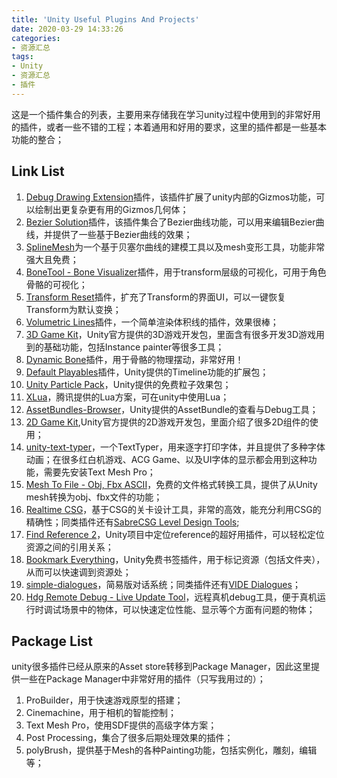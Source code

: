 ```yaml
---
title: 'Unity Useful Plugins And Projects'
date: 2020-03-29 14:33:26
categories:
- 资源汇总
tags: 
- Unity
- 资源汇总
- 插件
---
```


这是一个插件集合的列表，主要用来存储我在学习unity过程中使用到的非常好用的插件，或者一些不错的工程；本着通用和好用的要求，这里的插件都是一些基本功能的整合；
<!--more-->

## Link List

1. [Debug Drawing Extension](https://assetstore.unity.com/packages/tools/debug-drawing-extension-11396)插件，该插件扩展了unity内部的Gizmos功能，可以绘制出更复杂更有用的Gizmos几何体；
2. [Bezier Solution](https://assetstore.unity.com/packages/tools/level-design/bezier-solution-113074)插件，该插件集合了Bezier曲线功能，可以用来编辑Bezier曲线，并提供了一些基于Bezier曲线的效果；
3. [SplineMesh](https://assetstore.unity.com/packages/tools/modeling/splinemesh-104989)为一个基于贝塞尔曲线的建模工具以及mesh变形工具，功能非常强大且免费；
4. [BoneTool - Bone Visualizer](https://assetstore.unity.com/packages/tools/utilities/bonetool-bone-visualizer-99464)插件，用于transform层级的可视化，可用于角色骨骼的可视化；
5. [Transform Reset](https://assetstore.unity.com/packages/tools/utilities/transform-reset-31313)插件，扩充了Transform的界面UI，可以一键恢复Transform为默认变换；
6. [Volumetric Lines](https://assetstore.unity.com/packages/tools/particles-effects/volumetric-lines-29160)插件，一个简单渲染体积线的插件，效果很棒；
7. [3D Game Kit](https://assetstore.unity.com/packages/templates/tutorials/3d-game-kit-115747)，Unity官方提供的3D游戏开发包，里面含有很多开发3D游戏用到的基础功能，包括Instance painter等很多工具；
8. [Dynamic Bone](https://assetstore.unity.com/packages/tools/animation/dynamic-bone-16743)插件，用于骨骼的物理摆动，非常好用！
9. [Default Playables](https://assetstore.unity.com/packages/essentials/default-playables-95266)插件，Unity提供的Timeline功能的扩展包；
10. [Unity Particle Pack](https://assetstore.unity.com/packages/essentials/tutorial-projects/unity-particle-pack-127325)，Unity提供的免费粒子效果包；
11. [XLua](https://github.com/Tencent/xLua)，腾讯提供的Lua方案，可在unity中使用Lua；
12. [AssetBundles-Browser](https://github.com/Unity-Technologies/AssetBundles-Browser)，Unity提供的AssetBundle的查看与Debug工具；
13. [2D Game Kit](https://assetstore.unity.com/packages/essentials/tutorial-projects/2d-game-kit-107098),Unity官方提供的2D游戏开发包，里面介绍了很多2D组件的使用；
14. [unity-text-typer](https://github.com/redbluegames/unity-text-typer)，一个TextTyper，用来逐字打印字体，并且提供了多种字体动画；在很多红白机游戏、ACG Game、以及UI字体的显示都会用到这种功能，需要先安装Text Mesh Pro；
15. [Mesh To File - Obj, Fbx ASCII](https://assetstore.unity.com/packages/tools/utilities/mesh-to-file-obj-fbx-ascii-135071)，免费的文件格式转换工具，提供了从Unity mesh转换为obj、fbx文件的功能；
16. [Realtime CSG](https://assetstore.unity.com/packages/tools/modeling/realtime-csg-69542)，基于CSG的关卡设计工具，非常的高效，能充分利用CSG的精确性；同类插件还有[SabreCSG Level Design Tools](https://assetstore.unity.com/packages/tools/modeling/sabrecsg-level-design-tools-47418);
17. [Find Reference 2](https://assetstore.unity.com/packages/tools/utilities/find-reference-2-59092)，Unity项目中定位reference的超好用插件，可以轻松定位资源之间的引用关系；
18. [Bookmark Everything](https://assetstore.unity.com/packages/tools/utilities/bookmark-everything-134467)，Unity免费书签插件，用于标记资源（包括文件夹），从而可以快速调到资源处；
19. [simple-dialogues](https://assetstore.unity.com/packages/tools/level-design/simple-dialogues-98640)，简易版对话系统；同类插件还有[VIDE Dialogues](https://assetstore.unity.com/packages/tools/ai/vide-dialogues-69932)；
20. [Hdg Remote Debug - Live Update Tool](https://assetstore.unity.com/packages/tools/utilities/hdg-remote-debug-live-update-tool-61863)，远程真机debug工具，便于真机运行时调试场景中的物体，可以快速定位性能、显示等个方面有问题的物体；

## Package List

unity很多插件已经从原来的Asset store转移到Package Manager，因此这里提供一些在Package Manager中非常好用的插件（只写我用过的）；

1. ProBuilder，用于快速游戏原型的搭建；
2. Cinemachine，用于相机的智能控制；
3. Text Mesh Pro，使用SDF提供的高级字体方案；
4. Post Processing，集合了很多后期处理效果的插件；
5. polyBrush，提供基于Mesh的各种Painting功能，包括实例化，雕刻，编辑等；
